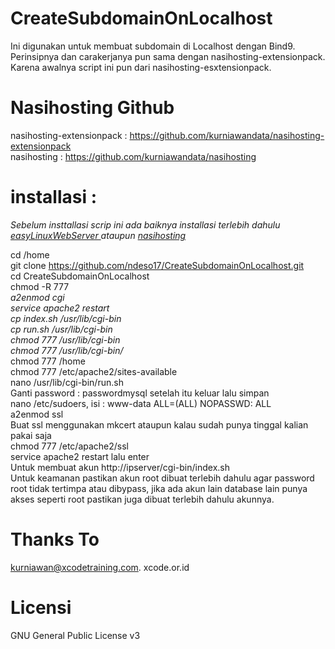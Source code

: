 # CreateSubdomainOnLocalhost
Ini digunakan untuk membuat subdomain di Localhost dengan Bind9. Perinsipnya dan carakerjanya pun sama dengan nasihosting-extensionpack. Karena awalnya script ini pun dari nasihosting-esxtensionpack.

# Nasihosting Github 
nasihosting-extensionpack : https://github.com/kurniawandata/nasihosting-extensionpack</br>
nasihosting               : https://github.com/kurniawandata/nasihosting



# installasi :
<i>Sebelum insttallasi scrip ini ada baiknya installasi terlebih dahulu <a href="https://github.com/ndeso17/easyLinuxWebServer">easyLinuxWebServer
  </a> ataupun <a href="https://github.com/kurniawandata/nasihosting">nasihosting</a></i></br>
  
cd /home</br>
git clone https://github.com/ndeso17/CreateSubdomainOnLocalhost.git</br>
cd CreateSubdomainOnLocalhost</br>
chmod -R 777 *</br>
a2enmod cgi</br>
service apache2 restart</br>
cp index.sh /usr/lib/cgi-bin</br>
cp run.sh /usr/lib/cgi-bin</br>
chmod 777 /usr/lib/cgi-bin</br>
chmod 777 /usr/lib/cgi-bin/*</br>
chmod 777 /home</br>
chmod 777 /etc/apache2/sites-available</br>
nano /usr/lib/cgi-bin/run.sh</br>
Ganti password : passwordmysql setelah itu keluar lalu simpan</br>
nano /etc/sudoers, isi : www-data ALL=(ALL) NOPASSWD: ALL</br>
a2enmod ssl</br>
Buat ssl menggunakan mkcert ataupun kalau sudah punya tinggal kalian pakai saja</br>
chmod 777 /etc/apache2/ssl</br>
service apache2 restart lalu enter</br>
Untuk membuat akun http://ipserver/cgi-bin/index.sh</br>
Untuk keamanan pastikan akun root dibuat terlebih dahulu agar password root tidak tertimpa atau dibypass, jika ada akun lain database lain punya akses seperti root pastikan juga dibuat terlebih dahulu akunnya.</br>


# Thanks To
 kurniawan@xcodetraining.com. xcode.or.id

# Licensi
GNU General Public License v3
